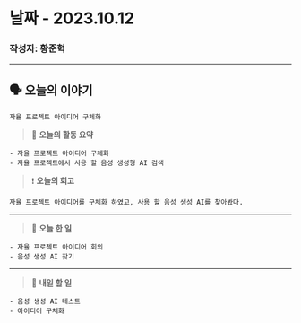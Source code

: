 # 날짜 - 2023.10.12

### 작성자: 황준혁

---

## 🗣 **오늘의 이야기**

```
자율 프로젝트 아이디어 구체화
```

> 🎢 **오늘의 활동 요약**

```
- 자율 프로젝트 아이디어 구체화
- 자율 프로젝트에서 사용 할 음성 생성형 AI 검색
```

> ❗ **오늘의 회고**

```
자율 프로젝트 아이디어를 구체화 하였고, 사용 할 음성 생성 AI를 찾아봤다.
```

---

> 🎵 **오늘 한 일**

```
- 자율 프로젝트 아이디어 회의
- 음성 생성 AI 찾기
```

---

> 🥊 **내일 할 일**

```
- 음성 생성 AI 테스트
- 아이디어 구체화
```
